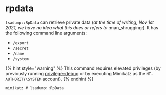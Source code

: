 # rpdata

`lsadump::RpData` can retrieve private data (_at the time of writing, Nov 1st 2021, we have no idea what this does or refers to_ :man\_shrugging:). It has the following command line arguments:

* `/export`
* `/secret`
* `/name`
* `/system`

{% hint style="warning" %}
This command requires elevated privileges (by previously running [privilege::debug](https://tools.thehacker.recipes/mimikatz/modules/privilege/debug) or by executing Mimikatz as the `NT-AUTHORITY\SYSTEM` account).
{% endhint %}

```
mimikatz # lsadump::RpData
```
